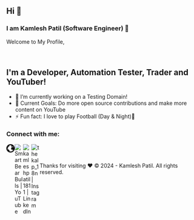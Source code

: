 ## Hi 👋

### I am Kamlesh Patil (Software Engineer) 🤩

Welcome to My Profile,

<br/>

## I'm a Developer, Automation Tester, Trader and YouTuber!

- 🔭 I’m currently working on a Testing Domain!
- 🥅 Current Goals: Do more open source contributions and make more content on YouTube
- ⚡ Fun fact: I love to play Football (Day & Night)🤩


### Connect with me:

[<img align="left" alt="iamkamlesh18.github.io" width="22px" src="https://raw.githubusercontent.com/iconic/open-iconic/master/svg/globe.svg" />][website]
[<img align="left" alt="Smart BearBulls | YouTube" width="22px" src="https://cdn.jsdelivr.net/npm/simple-icons@v3/icons/youtube.svg" />][youtube]
[<img align="left" alt="kamleshpatil1811 | LinkedIn" width="22px" src="https://cdn.jsdelivr.net/npm/simple-icons@v3/icons/linkedin.svg" />][linkedin]
[<img align="left" alt="thekalp_18n | Instagram" width="22px" src="https://cdn.jsdelivr.net/npm/simple-icons@v3/icons/instagram.svg" />][instagram]


<br />
<br />



[website]: https://iamkamlesh18.github.io/
[youtube]: https://www.youtube.com/channel/UCzSKULVwWDGQ5fOHIvoMJrw
[instagram]: https://www.instagram.com/thekalp_18n/
[linkedin]: https://www.linkedin.com/in/iamkamlesh18/

Thanks for visiting ❤️
© 2024 - Kamlesh Patil. All rights reserved.

















<!-- 

Example #1 - no styling
Made with ❤ in Switzerland
Made with ♥ in Switzerland
Made with ♡ in Switzerland
Made with ❤️ in Switzerland
Made with ♥️ in Switzerland

Example #2 - inline-styled ❤
Made with <span style="color: #e25555;">&#9829;</span> in Switzerland
Made with <span style="color: #e25555;">&hearts;</span> in Switzerland

Example #3 - CSS-style class for ❤
<style>.heart{color:#e25555;}</style>
Made with <span class="heart">♥</span> in Switzerland

Example #4 - external ♥-icon
<link rel="stylesheet" type="text/css" href="https://code.ionicframework.com/ionicons/2.0.1/css/ionicons.min.css" />
Made with <i class="icon ion-heart"></i> in Switzerland
Made with <i class="icon ion-heart" style="color: #e25555;"></i> in Switzerland

Example #5 - inline svg (provided by FontAwesome)
Made with <svg viewBox="0 0 1792 1792" preserveAspectRatio="xMidYMid meet" xmlns="http://www.w3.org/2000/svg" style="height: 0.8rem;"><path d="M896 1664q-26 0-44-18l-624-602q-10-8-27.5-26T145 952.5 77 855 23.5 734 0 596q0-220 127-344t351-124q62 0 126.5 21.5t120 58T820 276t76 68q36-36 76-68t95.5-68.5 120-58T1314 128q224 0 351 124t127 344q0 221-229 450l-623 600q-18 18-44 18z" fill="#e25555"></path></svg> in Switzerland

Example #6 - JavaScript Console log
<script>
console.info(
  'Made with %c♥%c in Switzerland',
  'color: #e25555', 'color: unset'
);
</script>

 -->
